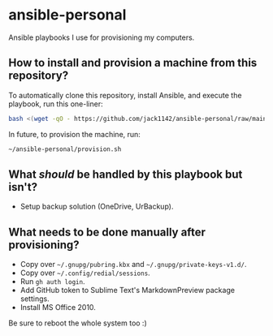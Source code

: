 # ansible-personal

Ansible playbooks I use for provisioning my computers.

## How to install and provision a machine from this repository?

To automatically clone this repository, install Ansible, and execute the playbook, run this one-liner:
```bash
bash <(wget -qO - https://github.com/jack1142/ansible-personal/raw/main/download.sh)
```

In future, to provision the machine, run:
```bash
~/ansible-personal/provision.sh
```

## What *should* be handled by this playbook but isn't?

- Setup backup solution (OneDrive, UrBackup).

## What needs to be done manually after provisioning?

- Copy over `~/.gnupg/pubring.kbx` and `~/.gnupg/private-keys-v1.d/`.
- Copy over `~/.config/redial/sessions`.
- Run `gh auth login`.
- Add GitHub token to Sublime Text's MarkdownPreview package settings.
- Install MS Office 2010.

Be sure to reboot the whole system too :)
